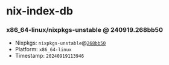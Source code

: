 # nix-index-db
### x86_64-linux/nixpkgs-unstable @ 240919.268bb50
- Nixpkgs: `nixpkgs-unstable`@[`268bb50`](https://github.com/NixOS/nixpkgs/commit/268bb5090a3c6ac5e1615b38542a868b52ef8088)
- Platform: `x86_64-linux`
- Timestamp: `20240919113946`
